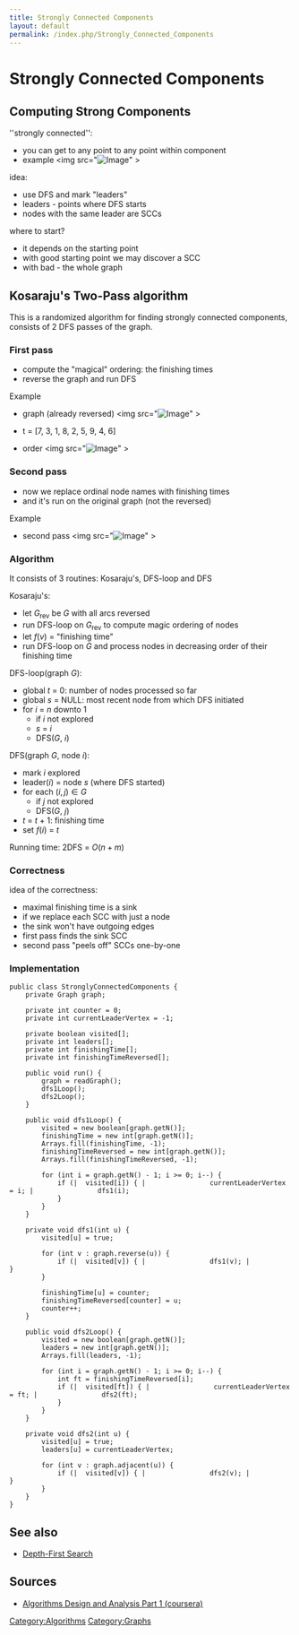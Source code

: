 ```yaml
---
title: Strongly Connected Components
layout: default
permalink: /index.php/Strongly_Connected_Components
---
```


# Strongly Connected Components

## Computing Strong Components
''strongly connected'':
- you can get to any point to any point within component
- example <img src="<img src="https://raw.githubusercontent.com/alexeygrigorev/wiki-figures/master/legacy/0b4o3ktommo3j25jinji8tla29.png" alt="Image">" \>

idea:
- use DFS and mark "leaders"
- leaders - points where DFS starts
- nodes with the same leader are SCCs

where to start?
- it depends on the starting point
- with good starting point we may discover a SCC
- with bad - the whole graph


## Kosaraju's Two-Pass algorithm
This is a randomized algorithm for finding strongly connected components, consists of 2 DFS passes of the graph.

### First pass
- compute the "magical" ordering: the finishing times
- reverse the graph and run DFS 

Example
- graph (already reversed) <img src="<img src="https://raw.githubusercontent.com/alexeygrigorev/wiki-figures/master/legacy/5vusfd6dc62fo3e58d567np03j.png" alt="Image">" \>

- t = [7, 3, 1, 8, 2, 5, 9, 4, 6]
- order <img src="<img src="https://raw.githubusercontent.com/alexeygrigorev/wiki-figures/master/legacy/5j38otlp5foorh6v5rmqeojmj8.png" alt="Image">" \>

### Second pass
- now we replace ordinal node names with finishing times
- and it's run on the original graph (not the reversed)

Example
- second pass <img src="<img src="https://raw.githubusercontent.com/alexeygrigorev/wiki-figures/master/legacy/01l0gvo7sq1aqgkpkj9kea0gv4.png" alt="Image">" \>


### Algorithm
It consists of 3 routines: Kosaraju's, DFS-loop and DFS


Kosaraju's:
- let $G_{\text{rev}}$ be $G$ with all arcs reversed
- run DFS-loop on $G_{\text{rev}}$ to compute magic ordering of nodes
- let $f(v)$ = "finishing time"
- run DFS-loop on $G$ and process nodes in decreasing order of their finishing time


DFS-loop(graph $G$):
- global $t$ = 0: number of nodes processed so far
- global $s$ = NULL: most recent node from which DFS initiated
- for $i$ = $n$ downto $1$
  - if $i$ not explored
  - $s$ = $i$
  - DFS($G$, $i$)


DFS(graph $G$, node $i$):
- mark $i$ explored
- leader($i$) = node $s$ (where DFS started)
- for each $(i, j) \in G$
  - if $j$ not explored
  - DFS($G$, $j$)
- $t$ = $t$ + $1$: finishing time
- set $f(i)$ = $t$


Running time: 2DFS = $O(n + m)$


### Correctness
idea of the correctness:
- maximal finishing time is a sink
- if we replace each SCC with just a node
- the sink won't have outgoing edges
- first pass finds the sink SCC
- second pass "peels off" SCCs one-by-one


### Implementation
```transact-sql
public class StronglyConnectedComponents {
    private Graph graph;

    private int counter = 0;
    private int currentLeaderVertex = -1;

    private boolean visited[];
    private int leaders[];
    private int finishingTime[];
    private int finishingTimeReversed[];

    public void run() {
        graph = readGraph();
        dfs1Loop();
        dfs2Loop();
    }

    public void dfs1Loop() {
        visited = new boolean[graph.getN()];
        finishingTime = new int[graph.getN()];
        Arrays.fill(finishingTime, -1);
        finishingTimeReversed = new int[graph.getN()];
        Arrays.fill(finishingTimeReversed, -1);

        for (int i = graph.getN() - 1; i >= 0; i--) {
            if (|  visited[i]) { |                currentLeaderVertex = i; |                dfs1(i);
            }
        }
    }

    private void dfs1(int u) {
        visited[u] = true;

        for (int v : graph.reverse(u)) {
            if (|  visited[v]) { |                dfs1(v); |            }
        }

        finishingTime[u] = counter;
        finishingTimeReversed[counter] = u;
        counter++;
    }

    public void dfs2Loop() {
        visited = new boolean[graph.getN()];
        leaders = new int[graph.getN()];
        Arrays.fill(leaders, -1);

        for (int i = graph.getN() - 1; i >= 0; i--) {
            int ft = finishingTimeReversed[i];
            if (|  visited[ft]) { |                currentLeaderVertex = ft; |                dfs2(ft);
            }
        }
    }

    private void dfs2(int u) {
        visited[u] = true;
        leaders[u] = currentLeaderVertex;

        for (int v : graph.adjacent(u)) {
            if (|  visited[v]) { |                dfs2(v); |            }
        }
    }
}
```


## See also
- [Depth-First Search](Depth-First_Search)

## Sources
- [Algorithms Design and Analysis Part 1 (coursera)](Algorithms_Design_and_Analysis_Part_1_(coursera))

[Category:Algorithms](Category_Algorithms)
[Category:Graphs](Category_Graphs)